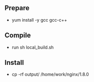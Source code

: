 ## Prepare ##
- yum install -y gcc gcc-c++
## Compile ##
- run sh local_build.sh
## Install ##
- cp -rf output/ /home/work/nginx/1.8.0
